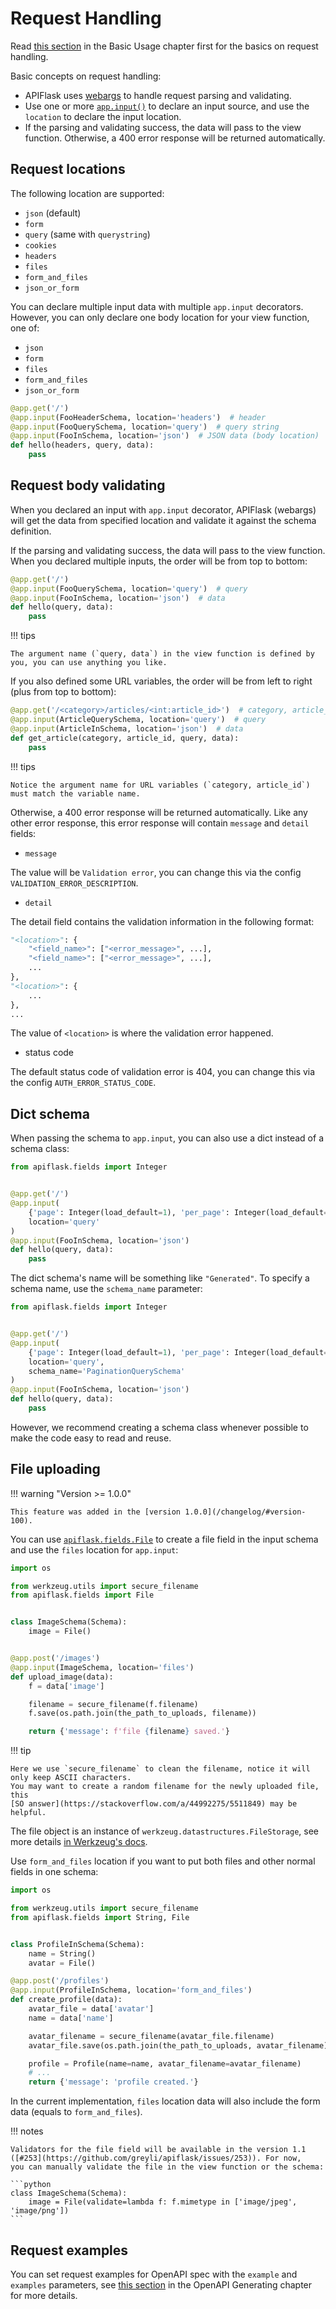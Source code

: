 # Request Handling

Read [this section](/usage/#use-appinput-to-validate-and-deserialize-request-data)
in the Basic Usage chapter first for the basics on request handling.

Basic concepts on request handling:

- APIFlask uses [webargs](https://github.com/marshmallow-code/webargs) to handle request
  parsing and validating.
- Use one or more [`app.input()`](/api/app/#apiflask.scaffold.APIScaffold.input) to declare
  an input source, and use the `location` to declare the input location.
- If the parsing and validating success, the data will pass to the view function.
  Otherwise, a 400 error response will be returned automatically.


## Request locations

The following location are supported:

- `json` (default)
- `form`
- `query` (same with `querystring`)
- `cookies`
- `headers`
- `files`
- `form_and_files`
- `json_or_form`

You can declare multiple input data with multiple `app.input` decorators. However,
you can only declare one body location for your view function, one of:

- `json`
- `form`
- `files`
- `form_and_files`
- `json_or_form`

```python
@app.get('/')
@app.input(FooHeaderSchema, location='headers')  # header
@app.input(FooQuerySchema, location='query')  # query string
@app.input(FooInSchema, location='json')  # JSON data (body location)
def hello(headers, query, data):
    pass
```


## Request body validating

When you declared an input with `app.input` decorator, APIFlask (webargs) will get the data
from specified location and validate it against the schema definition.

If the parsing and validating success, the data will pass to the view function. When you
declared multiple inputs, the order will be from top to bottom:

```python
@app.get('/')
@app.input(FooQuerySchema, location='query')  # query
@app.input(FooInSchema, location='json')  # data
def hello(query, data):
    pass
```

!!! tips

    The argument name (`query, data`) in the view function is defined by you, you can use anything you like.

If you also defined some URL variables, the order will be from left to right (plus from top to bottom):

```python
@app.get('/<category>/articles/<int:article_id>')  # category, article_id
@app.input(ArticleQuerySchema, location='query')  # query
@app.input(ArticleInSchema, location='json')  # data
def get_article(category, article_id, query, data):
    pass
```

!!! tips

    Notice the argument name for URL variables (`category, article_id`) must match the variable name.

Otherwise, a 400 error response will be returned automatically. Like any other error response,
this error response will contain `message` and `detail` fields:

- `message`

The value will be `Validation error`, you can change this via the config
`VALIDATION_ERROR_DESCRIPTION`.

- `detail`

The detail field contains the validation information in the following format:

```python
"<location>": {
    "<field_name>": ["<error_message>", ...],
    "<field_name>": ["<error_message>", ...],
    ...
},
"<location>": {
    ...
},
...
```

The value of `<location>` is where the validation error happened.

- status code

The default status code of validation error is 404, you can change this via the
config `AUTH_ERROR_STATUS_CODE`.


## Dict schema

When passing the schema to `app.input`, you can also use a dict instead of a schema class:

```python
from apiflask.fields import Integer


@app.get('/')
@app.input(
    {'page': Integer(load_default=1), 'per_page': Integer(load_default=10)},
    location='query'
)
@app.input(FooInSchema, location='json')
def hello(query, data):
    pass
```

The dict schema's name will be something like `"Generated"`. To specify a schema
name, use the `schema_name` parameter:

```python hl_lines="7"
from apiflask.fields import Integer


@app.get('/')
@app.input(
    {'page': Integer(load_default=1), 'per_page': Integer(load_default=10)},
    location='query',
    schema_name='PaginationQuerySchema'
)
@app.input(FooInSchema, location='json')
def hello(query, data):
    pass
```

However, we recommend creating a schema class whenever possible to make the
code easy to read and reuse.


## File uploading

!!! warning "Version >= 1.0.0"

    This feature was added in the [version 1.0.0](/changelog/#version-100).

You can use [`apiflask.fields.File`](/api/fields/#apiflask.fields.File) to create a file
field in the input schema and use the `files` location for `app.input`:

```python
import os

from werkzeug.utils import secure_filename
from apiflask.fields import File


class ImageSchema(Schema):
    image = File()


@app.post('/images')
@app.input(ImageSchema, location='files')
def upload_image(data):
    f = data['image']

    filename = secure_filename(f.filename)
    f.save(os.path.join(the_path_to_uploads, filename))

    return {'message': f'file {filename} saved.'}
```

!!! tip

    Here we use `secure_filename` to clean the filename, notice it will only keep ASCII characters.
    You may want to create a random filename for the newly uploaded file, this
    [SO answer](https://stackoverflow.com/a/44992275/5511849) may be helpful.

The file object is an instance of `werkzeug.datastructures.FileStorage`, see more details
[in Werkzeug's docs][_docs].

[_docs]: https://werkzeug.palletsprojects.com/datastructures/#werkzeug.datastructures.FileStorage

Use `form_and_files` location if you want to put both files
and other normal fields in one schema:

```python
import os

from werkzeug.utils import secure_filename
from apiflask.fields import String, File


class ProfileInSchema(Schema):
    name = String()
    avatar = File()

@app.post('/profiles')
@app.input(ProfileInSchema, location='form_and_files')
def create_profile(data):
    avatar_file = data['avatar']
    name = data['name']

    avatar_filename = secure_filename(avatar_file.filename)
    avatar_file.save(os.path.join(the_path_to_uploads, avatar_filename))

    profile = Profile(name=name, avatar_filename=avatar_filename)
    # ...
    return {'message': 'profile created.'}
```

In the current implementation, `files` location data will also include
the form data (equals to `form_and_files`).

!!! notes

    Validators for the file field will be available in the version 1.1
    ([#253](https://github.com/greyli/apiflask/issues/253)). For now,
    you can manually validate the file in the view function or the schema:

    ```python
    class ImageSchema(Schema):
        image = File(validate=lambda f: f.mimetype in ['image/jpeg', 'image/png'])
    ```


## Request examples

You can set request examples for OpenAPI spec with the `example` and `examples`
parameters, see [this section](/openapi/#response-and-request-example) in the
OpenAPI Generating chapter for more details.
